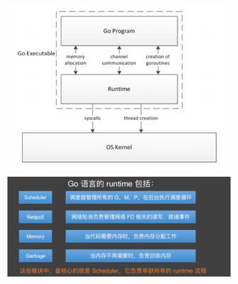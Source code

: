 <img src="images/runtime/image-20210521164237232.png" alt="image-20210521164237232" style="zoom:67%;" />

![image-20210521164456481](images/runtime/image-20210521164456481.png)